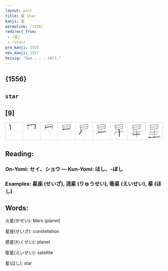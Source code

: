 ```yaml
---
layout: post
title: 星 star
kanji: 星
permalink: /1556/
redirect_from:
 - /星/
 - /star/
pre_kanji: 1555
nex_kanji: 1557
heisig: "Sun . . . cell."
---
```


## {1556}

## `star`

## [9]

<div class="stroke"><img src="../images/E6989F.png" /></div>

## Reading:

### On-Yomi: セイ、ショウ &mdash; Kun-Yomi: ほし、-ぼし

### Examples: 星座 (せいざ), 流星 (りゅうせい), 衛星 (えいせい), 星 (ほし)

## Words:

火星(かせい): Mars (planet)

星座(せいざ): constellation

惑星(わくせい): planet

衛星(えいせい): satellite

星(ほし): star

